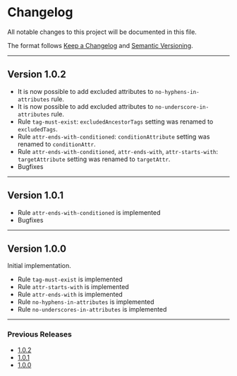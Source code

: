 # Changelog

All notable changes to this project will be documented in this file.

The format follows [Keep a Changelog](https://keepachangelog.com/en/1.0.0/)
and [Semantic Versioning](https://semver.org/).

---

## Version 1.0.2

- It is now possible to add excluded attributes to `no-hyphens-in-attributes` rule.
- It is now possible to add excluded attributes to `no-underscore-in-attributes` rule.
- Rule `tag-must-exist`: ```excludedAncestorTags``` setting was renamed to ```excludedTags```.
- Rule `attr-ends-with-conditioned`: ```conditionAttribute``` setting was renamed to ```conditionAttr```.
- Rule `attr-ends-with-conditioned`, `attr-ends-with`, `attr-starts-with`: ```targetAttribute``` setting was renamed to
  ```targetAttr```.
- Bugfixes

---

## Version 1.0.1

- Rule `attr-ends-with-conditioned` is implemented
- Bugfixes

---

## Version 1.0.0

Initial implementation.

- Rule `tag-must-exist` is implemented
- Rule `attr-starts-with` is implemented
- Rule `attr-ends-with` is implemented
- Rule `no-hyphens-in-attributes` is implemented
- Rule `no-underscores-in-attributes` is implemented

---

### Previous Releases

- [1.0.2](https://github.com/htshame/naming-convention-liquibase-maven-plugin/blob/main/docs/releases/1.0.2.md)
- [1.0.1](https://github.com/htshame/naming-convention-liquibase-maven-plugin/blob/main/docs/releases/1.0.1.md)
- [1.0.0](https://github.com/htshame/naming-convention-liquibase-maven-plugin/blob/main/docs/releases/1.0.0.md)
